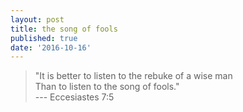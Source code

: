 ```yaml
---
layout: post
title: the song of fools
published: true
date: '2016-10-16'
---
```

> "It is better to listen to the rebuke of a wise man  
> Than to listen to the song of fools."  
> --- Eccesiastes 7:5

